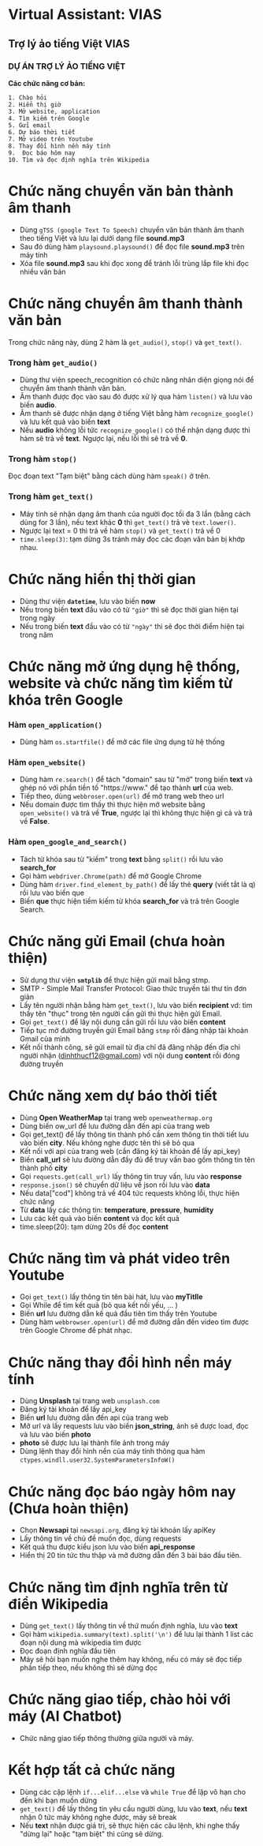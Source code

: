# Virtual Assistant: VIAS
## Trợ lý ảo tiếng Việt **VIAS** 

### DỰ ÁN TRỢ LÝ ẢO TIẾNG VIỆT

**Các chức năng cơ bản:**

    1. Chào hỏi
    2. Hiển thị giờ
    3. Mở website, application
    4. Tìm kiếm trên Google
    5. Gửi email
    6. Dự báo thời tiết
    7. Mở video trên Youtube
    8. Thay đổi hình nền máy tính
    9.  Đọc báo hôm nay
    10. Tìm và đọc định nghĩa trên Wikipedia
    
#  Chức năng chuyển văn bản thành âm thanh
  -  Dùng `gTSS (google Text To Speech)` chuyển văn bản thành âm thanh theo tiếng Việt và lưu lại dưới dạng file **sound.mp3**
  -  Sau đó dùng hàm `playsound.playsound()` để đọc file **sound.mp3** trên máy tính
  -  Xóa file **sound.mp3** sau khi đọc xong để tránh lỗi trùng lắp file khi đọc nhiều văn bản


#  Chức năng chuyển âm thanh thành văn bản
   Trong chức năng này, dùng 2 hàm là `get_audio()`, `stop()` và `get_text()`.
   
   ### Trong hàm `get_audio()`
 -  Dùng thư viện speech_recognition có chức năng nhân diện giọng nói để chuyển âm thanh thành văn bản.
 -  Âm thanh được đọc vào sau đó được xử lý qua hàm `listen()` và lưu vào biến **audio**.
 -  Âm thanh sẽ được nhận dạng ở tiếng Việt bằng hàm `recognize_google()` và lưu kết quả vào biến **text**
 - Nếu **audio** không lỗi tức `recognize_google()` có thể nhận dạng được thì hàm sẽ trả về **text**. Ngược lại, nếu lỗi thì sẽ trả về **0**.
 
  ### Trong hàm `stop()`
   Đọc đoạn text "Tạm biệt" bằng cách dùng hàm `speak()` ở trên.
   
  ### Trong hàm `get_text()`
 - Máy tính sẽ nhận dạng âm thanh của người đọc tối đa 3 lần (bằng cách dùng for 3 lần), nếu text khác **0** thì `get_text()` trả vè `text.lower()`. 
 - Ngược lại text = 0 thì trả về hàm `stop()` và `get_text()` trả về 0
 - `time.sleep(3)`: tạm dừng 3s tránh máy đọc các đoạn văn bản bị khớp nhau. 


#  Chức năng hiển thị thời gian
- Dùng thư viện **`datetime`**, lưu vào biến **now**
- Nếu trong biến **text** đầu vào có từ `"giờ"` thì sẽ đọc thời gian hiện tại trong ngày
- Nếu trong biến **text** đầu vào có từ `"ngày"` thì sẽ đọc thời điểm hiện tại trong năm


# Chức năng mở ứng dụng hệ thống, website và chức năng tìm kiếm từ khóa trên Google

### Hàm `open_application()`
- Dùng hàm `os.startfile()` để mở các file ứng dụng từ hệ thống

### Hàm `open_website()`
- Dùng hàm `re.search()` để tách "domain" sau từ "mở" trong biến **text** và ghép nó với phần tiền tố "https://www." để tạo thành **url** của web.
- Tiếp theo, dùng `webbroser.open(url)` để mở trang web theo url
- Nếu domain được tìm thấy thì thực hiện mở website bằng `open_website()` và trả về **True**, ngược lại thì không thực hiện gì cả và trả về **False**.

### Hàm `open_google_and_search()`
- Tách từ khóa sau từ "kiếm" trong **text** bằng `split()` rồi lưu vào **search_for**
- Gọi hàm `webdriver.Chrome(path)` để mở Google Chrome 
- Dùng hàm `driver.find_element_by_path()` để lấy thẻ **query** (viết tắt là q) rồi lưu vào biến que
- Biến **que** thực hiện tiềm kiếm từ khóa **search_for** và trả trên Google Search. 


#  Chức năng gửi Email (chưa hoàn thiện)
- Sử dụng thư viện **`smtplib`** để thực hiện gửi mail bằng stmp.
- SMTP - Simple Mail Transfer Protocol: Giao thức truyền tải thư tín đơn giản
- Lấy tên người nhận bằng hàm `get_text()`, lưu vào biến **recipient**
    vd: tìm thấy tên "thục" trong tên người cần gửi thì thực hiện gửi Email.
- Gọi `get_text()` để lấy nội dung cần gửi rồi lưu vào biến **content**
- Tiếp tục mở đường truyền gửi Email băng `stmp` rồi đăng nhập tài khoản Gmail của mình
- Kết nối thành công, sẽ gửi email từ địa chỉ đã đăng nhập đến địa chỉ người nhận (dinhthucf12@gmail.com) với nội dung **content** rồi đóng đường truyền


#  Chức năng xem dự báo thời tiết
- Dùng **Open WeatherMap** tại trang web `openweathermap.org`
- Dùng biến ow_url để lưu đường dẫn đến api của trang web
- Gọi get_text() để lấy thông tin thành phố cần xem thông tin thời tiết lưu vào biến **city**. Nếu không nghe được tên thì sẽ bỏ qua
- Kết nối với api của trang web (cần đăng ký tài khoản để lấy api_key)
- Biến **call_url** sẽ lưu đường dẫn đầy đủ để truy vấn bao gồm thông tin tên thành phố **city**
- Gọi `requests.get(call_url)` lấy thông tin truy vấn, lưu vào **response**
- `response.json()` sẽ chuyển dữ liệu về json rồi lưu vào **data**
- Nếu data["cod"] không trả về 404 tức requests không lỗi, thực hiện chức năng
- Từ **data** lấy các thông tin: **temperature**, **pressure**, **humidity**
- Lưu các kết quả vào biến **content** và đọc kết quả
- time.sleep(20): tạm dừng 20s để đọc **content**


# Chức năng tìm và phát video trên Youtube
- Gọi `get_text()` lấy thông tin tên bài hát, lưu vào **myTitlle**
- Gọi While để tìm kết quả (bỏ qua kết nối yếu, ... )
- Biến **url** lưu đường dẫn kế quả đầu tiên tìm thấy trên Youtube
- Dùng hàm `webbrowser.open(url)` để mở đường dẫn đến video tìm được trên Google Chrome để phát nhạc.


#  Chức năng thay đổi hình nền máy tính
- Dùng **Unsplash** tại trang web `unsplash.com`
- Đăng ký tài khoản để lấy api_key
- Biến **url** lưu đường dẫn đến api của trang web
- Mở url và lấy requests lưu vào biến **json_string**, ảnh sẽ được load, đọc và lưu vào biến **photo**
- **photo** sẽ được lưu lại thành file ảnh trong máy
- Dùng lệnh thay đổi hình nền của máy tính thông qua hàm `ctypes.windll.user32.SystemParametersInfoW()`


#  Chức năng đọc báo ngày hôm nay (Chưa hoàn thiện)
- Chọn **Newsapi** tại `newsapi.org`, đăng ký tài khoản lấy apiKey
- Lấy thông tin về chủ đề muốn đọc, dùng requests
- Kết quả thu được kiểu json lưu vào biến **api_response**
- Hiển thị 20 tin tức thu thập và mở đường dẫn đến 3 bài báo đầu tiên.


#  Chức năng tìm định nghĩa trên từ điển Wikipedia
- Dùng `get_text()` lấy thông tin về thứ muốn định nghĩa, lưu vào **text**
- Gọi hàm `wikipedia.summary(text).split('\n')` để lưu lại thành 1 list các đoạn nội dung mà wikipedia tìm được
- Đọc đoạn định nghĩa đầu tiên
- Máy sẽ hỏi bạn muốn nghe thêm hay không, nếu có máy sẽ đọc tiếp phần tiếp theo, nếu không thì sẽ dừng đọc


#  Chức năng giao tiếp, chào hỏi với máy (AI Chatbot)
- Chức năng giao tiếp thông thường giữa người và máy.


#  Kết hợp tất cả chức năng 
- Dùng các cặp lệnh `if...elif...else` và `while True` để lặp vô hạn cho đến khi bạn muốn dừng
- `get_text()` để lấy thông tin yêu cầu người dùng, lưu vào **text**, nếu **text** nhận 0 tức máy không nghe được, máy sẽ break
- Nếu **text** nhận được giá trị, sẽ thực hiện các câu lệnh, khi nghe thấy "dừng lại" hoặc "tạm biệt" thì cũng sẽ dừng.

